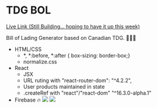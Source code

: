 TDG BOL
==============

[Live Link (Still Building... hoping to have it up this week)](shippingdocuments.ca/assets/bol.JPG)

Bill of Lading Generator based on Canadian TDG.  :truck::page_facing_up::large_orange_diamond:

+ HTML/CSS
  - *, *:before, *:after { box-sizing: border-box;}
  - normalize.css
+ React
  - JSX
  - URL ruting with "react-router-dom": "^4.2.2",
  - User products maintained in state
  - .createRef with "react"/"react-dom" "^16.3.0-alpha.1"
+ Firebase :fire:
![](http://shippingdocuments.ca/assets/bol.JPG)
![](http://bol.filipstepien.com/assets/bol.gif)

